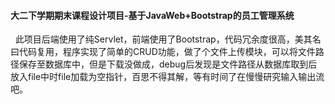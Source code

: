 #### 大二下学期期末课程设计项目-基于JavaWeb+Bootstrap的员工管理系统
<p align="lift">
&nbsp;&nbsp;此项目后端使用了纯Servlet，前端使用了Bootstrap，代码冗余度很高，美其名曰代码复用，程序实现了简单的CRUD功能，做了个文件上传模块，可以将文件路径保存至数据库中，但是下载没做成，debug后发现是文件路径从数据库取到后放入file中时file加载为空指针，百思不得其解，等有时间了在慢慢研究输入输出流吧。
</p>
